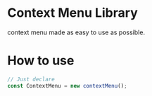 # Context Menu Library
context menu made as easy to use as possible.

# How to use

```javascript
// Just declare
const ContextMenu = new contextMenu();
```
